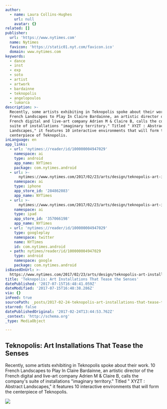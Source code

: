 ```yaml
---
author:
  - name: Laura Collins-Hughes
    url: null
    avatar: {}
related: []
publisher:
  url: 'https://www.nytimes.com'
  name: Nytimes
  favicon: 'https://static01.nyt.com/favicon.ico'
  domain: www.nytimes.com
keywords:
  - dance
  - inst
  - exp
  - soto
  - artist
  - artwork
  - bardainne
  - teknopolis
  - angelopoulos
  - lumarca
description: >-
  Recently, some artists exhibiting in Teknopolis spoke about their work. 10
  French Landscapes to Play In Claire Bardainne, an artistic director of the
  French digital and live-art company Adrien M & Claire B, calls the company's
  suite of installations "imaginary territory." Titled " XYZT : Abstract
  Landscapes," it features 10 interactive environments that will form the
  centerpiece of Teknopolis.
inLanguage: en
app_links:
  - url: 'nytimes://reader/id/100000004947029'
    namespace: ai
    type: android
    app_name: NYTimes
    package: com.nytimes.android
  - url: >-
      nytimes://www.nytimes.com/2017/02/23/arts/design/teknopolis-art-installations-that-tease-the-senses.html
    namespace: ai
    type: iphone
    app_store_id: '284862083'
    app_name: NYTimes
  - url: >-
      nytimes://www.nytimes.com/2017/02/23/arts/design/teknopolis-art-installations-that-tease-the-senses.html
    namespace: ai
    type: ipad
    app_store_id: '357066198'
    app_name: NYTimes
  - url: 'nytimes://reader/id/100000004947029'
    type: googleplay
    namespace: twitter
    name: NYTimes
    id: com.nytimes.android
  - path: nytimes/reader/id/100000004947029
    type: android
    namespace: google
    package: com.nytimes.android
isBasedOnUrl: >-
  https://www.nytimes.com/2017/02/23/arts/design/teknopolis-art-installations-that-tease-the-senses.html?rref=collection%2Fsectioncollection%2Fdesign&action=click&contentCollection=design&region=rank&module=package&version=highlights&contentPlacement=5&pgtype=sectionfront&_r=0
title: 'Teknopolis: Art Installations That Tease the Senses'
datePublished: '2017-07-15T16:48:41.059Z'
dateModified: '2017-07-15T16:48:38.286Z'
via: {}
inFeed: true
sourcePath: _posts/2017-02-24-teknopolis-art-installations-that-tease-the-senses.md
starred: false
datePublishedOriginal: '2017-02-24T13:44:53.762Z'
_context: 'http://schema.org'
_type: MediaObject

---
```

<article style=""><h1>Teknopolis: Art Installations That Tease the Senses</h1><p>Recently, some artists exhibiting in Teknopolis spoke about their work. 10 French Landscapes to Play In Claire Bardainne, an artistic director of the French digital and live-art company Adrien M &amp; Claire B, calls the company's suite of installations "imaginary territory." Titled " XYZT : Abstract Landscapes," it features 10 interactive environments that will form the centerpiece of Teknopolis.</p><img src="https://static01.nyt.com/images/2017/02/24/arts/24TEKNOPOLIS1/24TEKNOPOLIS1-facebookJumbo.jpg" /></article>
